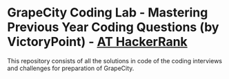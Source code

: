 # GrapeCity Coding Lab - Mastering Previous Year Coding Questions (by VictoryPoint) - [AT HackerRank](https://www.hackerrank.com/grapecity-coding-questions)

This repository consists of all the solutions in code of the coding interviews and challenges for preparation of GrapeCity.


